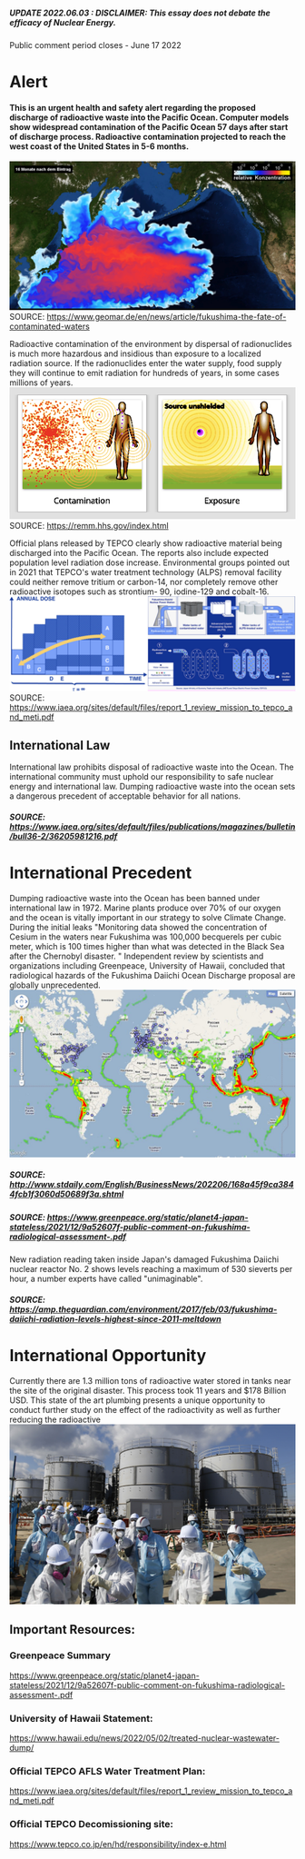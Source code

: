
##### UPDATE 2022.06.03 : DISCLAIMER: This essay does not debate the efficacy of Nuclear Energy. 
Public comment period closes - June 17 2022


# Alert
#### This is an urgent health and safety alert regarding the proposed discharge of radioactive waste into the Pacific Ocean. Computer models show widespread contamination of the Pacific Ocean 57 days after start of discharge process. Radioactive contamination projected to reach the west coast of the United States in 5-6 months. 
![flowmodel](docs/assets/img/compmodel.png)
SOURCE: https://www.geomar.de/en/news/article/fukushima-the-fate-of-contaminated-waters

Radioactive contamination of the environment by dispersal of radionuclides is much more hazardous and insidious than exposure to a localized radiation source. If the radionuclides enter the water supply, food supply they will continue to emit radiation for hundreds of years, in some cases millions of years. 
![spreaddemo](docs/assets/img/radsb.png) 
SOURCE: https://remm.hhs.gov/index.html

Official plans released by TEPCO clearly show radioactive material being discharged into the Pacific Ocean. The reports also include expected population level radiation dose increase. Environmental groups pointed out in 2021 that TEPCO's water treatment technology (ALPS) removal facility could neither remove tritium or carbon-14, nor completely remove other radioactive isotopes such as strontium- 90, iodine-129 and cobalt-16.
![radsincrease](docs/assets/img/alps2x.png) 
SOURCE: https://www.iaea.org/sites/default/files/report_1_review_mission_to_tepco_and_meti.pdf



## International Law
International law prohibits disposal of radioactive waste into the Ocean. The international community must uphold our responsibility to safe nuclear energy and international law. Dumping radioactive waste into the ocean sets a dangerous precedent of acceptable behavior for all nations. 
##### SOURCE: https://www.iaea.org/sites/default/files/publications/magazines/bulletin/bull36-2/36205981216.pdf


# International Precedent
Dumping radioactive waste into the Ocean has been banned under international law in 1972. Marine plants produce over 70% of our oxygen and the ocean is vitally important in our strategy to solve Climate Change. During the initial leaks "Monitoring data showed the concentration of Cesium in the waters near Fukushima was 100,000 becquerels per cubic meter, which is 100 times higher than what was detected in the Black Sea after the Chernobyl disaster. " Independent review by scientists and organizations including Greenpeace, University of Hawaii, concluded that radiological hazards of the Fukushima Daiichi Ocean Discharge proposal are globally unprecedented.
![ Risks ](docs/assets/img/earthquakeplants.jpg) 
##### SOURCE: http://www.stdaily.com/English/BusinessNews/202206/168a45f9ca3844fcb1f3060d50689f3a.shtml
##### SOURCE: https://www.greenpeace.org/static/planet4-japan-stateless/2021/12/9a52607f-public-comment-on-fukushima-radiological-assessment-.pdf


New radiation reading taken inside Japan's damaged Fukushima Daiichi nuclear reactor No. 2 shows levels reaching a maximum of 530 sieverts per hour, a number experts have called "unimaginable".
##### SOURCE: https://amp.theguardian.com/environment/2017/feb/03/fukushima-daiichi-radiation-levels-highest-since-2011-meltdown




# International Opportunity
Currently there are 1.3 million tons of radioactive water stored in tanks near the site of the original disaster. This process took 11 years and $178 Billion USD. This state of the art plumbing presents a unique opportunity to conduct further study on the effect of the radioactivity as well as further reducing the radioactive 
![tanks](docs/assets/img/flowers.jpg)



## Important Resources: 
### Greenpeace Summary
https://www.greenpeace.org/static/planet4-japan-stateless/2021/12/9a52607f-public-comment-on-fukushima-radiological-assessment-.pdf

### University of Hawaii Statement:
https://www.hawaii.edu/news/2022/05/02/treated-nuclear-wastewater-dump/

### Official TEPCO AFLS Water Treatment Plan:
https://www.iaea.org/sites/default/files/report_1_review_mission_to_tepco_and_meti.pdf

### Official TEPCO Decomissioning site:
https://www.tepco.co.jp/en/hd/responsibility/index-e.html



